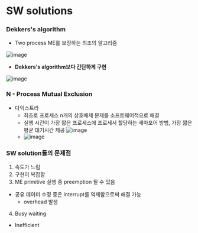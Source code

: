 <h1> SW solutions </h1>


<h3>  Dekkers's algorithm </h3>

- Two process ME를 보장하는 최초의 알고리즘

![image](https://github.com/youbeen2798/Deep-CS-study_for_interview/assets/62228401/a0f17a69-bc5e-40ff-b4f1-9abb2fcf1b4b)

- <b> Dekkers's algorithm보다 간단하게 구현 </b>

![image](https://github.com/youbeen2798/Deep-CS-study_for_interview/assets/62228401/33462e59-905f-43fc-946f-984595158ab5)

<h3> N - Process Mutual Exclusion </h3>

- 다익스트라
  - 최초로 프로세스 n개의 상호배제 문제를 소프트웨어적으로 해결
  - 실행 시간이 가장 짧은 프로세스에 프로세서 할당하는 세마포어 방법, 가장 짧은 평균 대기시간 제공
![image](https://github.com/youbeen2798/Deep-CS-study_for_interview/assets/62228401/396b762f-3f72-401e-8bcb-9b71881fdca7)
  - ![image](https://github.com/youbeen2798/Deep-CS-study_for_interview/assets/62228401/79ee81e7-7bf7-4162-b376-c91c46b90ef9)

<H3> SW solution들의 문제점 </H3>

1. 속도가 느림
2. 구현이 복잡함
3. ME primitive 실행 중 preemption 될 수 있음
  - 공유 데이터 수정 중은 interrupt를 억제함으로써 해결 가능
    - overhead 발생
4. Busy waiting
  - Inefficient
